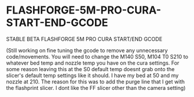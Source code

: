 # FLASHFORGE-5M-PRO-CURA-START-END-GCODE

STABLE BETA FLASHFORGE 5M PRO CURA START/END GCODE 

(Still working on fine tuning the gcode to remove any unnecessary code/movements. You will need to change the M140 S50, M104 T0 S210 to whatever bed temp and nozzle temp you have on the cura settings. For some reason leaving this at the S0 default temp doesnt grab onto the slicer's default temp settings like it should. I have my bed at 50 and my nozzle at 210. The reason for this was to add the purge line that I get with the flashprint slicer. I dont like the FF slicer other than the camera setting)

